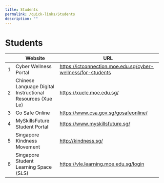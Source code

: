 ```yaml
---
title: Students
permalink: /quick-links/Students
description: ""
---
```

# Students

|  | Website                  |      URL                          |
|---------|-----------------------------------------------------------|------------------------------------------------------------|
|    1    | Cyber Wellness Portal                                     | https://ictconnection.moe.edu.sg/cyber-wellness/for-students |
|     2   | Chinese Language Digital Instructional Resources (Xue Le) | https://xuele.moe.edu.sg/                                    |
|     3   | Go Safe Online                                            | https://www.csa.gov.sg/gosafeonline/                         |
|     4   | MySkillsFuture Student Portal                             | https://www.myskillsfuture.sg/                               |
|    5    | Singapore Kindness Movement                               | http://kindness.sg/                                          |
|    6    | Singapore Student Learning Space (SLS)                    | https://vle.learning.moe.edu.sg/login                        |